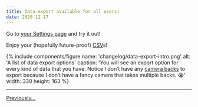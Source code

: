 ```yaml
---
title: Data export available for all users!
date: 2020-12-17
---
```


Go to [your Settings page](https://app.cassettenest.com/settings/) and try it out!

Enjoy your (hopefully future-proof) [CSV](https://en.wikipedia.org/wiki/Comma-separated_values)s!

{% include components/figure
    name: 'changelog/data-export-intro.png'
    alt: 'A list of data export options'
    caption: 'You will see an export option for every kind of data that you have. Notice I don’t have any <a title="This video shows how to load 120 film into the latest film backs for the Hasselblad V system" href="https://www.youtube.com/watch?v=agom5fR2cxk">camera backs</a> to export because I don’t have a fancy camera that takes multiple backs. 😭'
    width: 330 height: 163
%}

---

[Previously…](/changelog/2020-12-07/)

